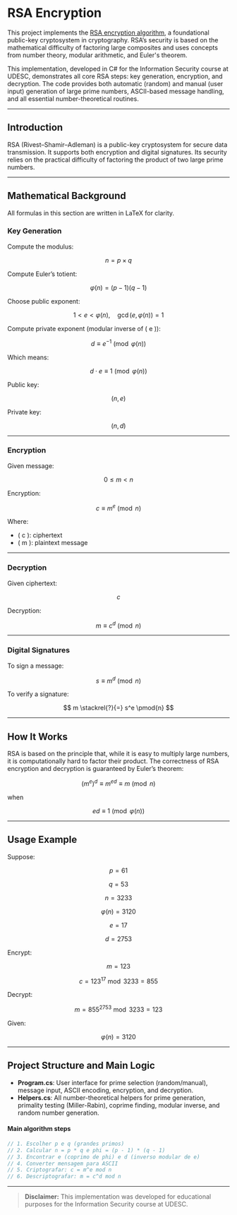 # RSA Encryption

This project implements the [RSA encryption algorithm](https://en.wikipedia.org/wiki/RSA_(cryptosystem)), a foundational public-key cryptosystem in cryptography. RSA’s security is based on the mathematical difficulty of factoring large composites and uses concepts from number theory, modular arithmetic, and Euler's theorem.

This implementation, developed in C# for the Information Security course at UDESC, demonstrates all core RSA steps: key generation, encryption, and decryption. The code provides both automatic (random) and manual (user input) generation of large prime numbers, ASCII-based message handling, and all essential number-theoretical routines.

---

## Introduction

RSA (Rivest–Shamir–Adleman) is a public-key cryptosystem for secure data transmission. It supports both encryption and digital signatures. Its security relies on the practical difficulty of factoring the product of two large prime numbers.

---

## Mathematical Background

All formulas in this section are written in LaTeX for clarity.

### Key Generation

Compute the modulus:

$$
n = p \times q
$$

Compute Euler’s totient:

$$
\varphi(n) = (p-1)(q-1)
$$

Choose public exponent:

$$
1 < e < \varphi(n),\quad \gcd(e, \varphi(n)) = 1
$$

Compute private exponent (modular inverse of \( e \)):

$$
d \equiv e^{-1} \pmod{\varphi(n)}
$$

Which means:

$$
d \cdot e \equiv 1 \pmod{\varphi(n)}
$$

Public key:

$$
(n, e)
$$

Private key:

$$
(n, d)
$$

---

### Encryption

Given message:

$$
0 \leq m < n
$$

Encryption:

$$
c \equiv m^e \pmod{n}
$$

Where:
- \( c \): ciphertext
- \( m \): plaintext message

---

### Decryption

Given ciphertext:

$$
c
$$

Decryption:

$$
m \equiv c^d \pmod{n}
$$

---

### Digital Signatures

To sign a message:

$$
s \equiv m^d \pmod{n}
$$

To verify a signature:

$$
m \stackrel{?}{=} s^e \pmod{n}
$$

---

## How It Works

RSA is based on the principle that, while it is easy to multiply large numbers, it is computationally hard to factor their product. The correctness of RSA encryption and decryption is guaranteed by Euler’s theorem:

$$
(m^e)^d \equiv m^{ed} \equiv m \pmod{n}
$$

when

$$
ed \equiv 1 \pmod{\varphi(n)}
$$

---

## Usage Example

Suppose:

$$
p = 61
$$

$$
q = 53
$$

$$
n = 3233
$$

$$
\varphi(n) = 3120
$$

$$
e = 17
$$

$$
d = 2753
$$

Encrypt:

$$
m = 123
$$

$$
c = 123^{17} \bmod 3233 = 855
$$

Decrypt:

$$
m = 855^{2753} \bmod 3233 = 123
$$

Given:

$$
\varphi(n) = 3120
$$

---

## Project Structure and Main Logic

- **Program.cs**: User interface for prime selection (random/manual), message input, ASCII encoding, encryption, and decryption.
- **Helpers.cs**: All number-theoretical helpers for prime generation, primality testing (Miller-Rabin), coprime finding, modular inverse, and random number generation.

#### Main algorithm steps

```csharp
// 1. Escolher p e q (grandes primos)
// 2. Calcular n = p * q e phi = (p - 1) * (q - 1)
// 3. Encontrar e (coprimo de phi) e d (inverso modular de e)
// 4. Converter mensagem para ASCII
// 5. Criptografar: c = m^e mod n
// 6. Descriptografar: m = c^d mod n
```
---

> **Disclaimer:** This implementation was developed for educational purposes for the Information Security course at UDESC.
